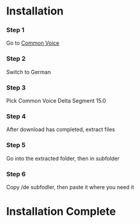 # Installation

### Step 1
Go to <a href='https://commonvoice.mozilla.org/en/datasets'>Common Voice</a>

### Step 2

Switch to German

### Step 3

Pick Common Voice Delta Segment 15.0

### Step 4

After download has completed, extract files

### Step 5

Go into the extracted folder, then in subfolder

### Step 6

Copy /de subfodler, then paste it where you need it

# Installation Complete